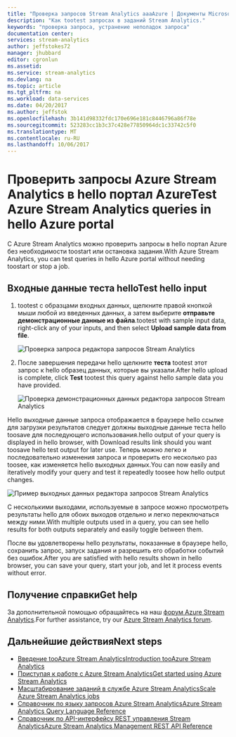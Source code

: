 ```yaml
---
title: "Проверка запросов Stream Analytics aaaAzure | Документы Microsoft"
description: "Как tootest запросах в заданий Stream Analytics."
keywords: "проверка запроса, устранение неполадок запроса"
documentation center: 
services: stream-analytics
author: jeffstokes72
manager: jhubbard
editor: cgronlun
ms.assetid: 
ms.service: stream-analytics
ms.devlang: na
ms.topic: article
ms.tgt_pltfrm: na
ms.workload: data-services
ms.date: 04/20/2017
ms.author: jeffstok
ms.openlocfilehash: 3b141d98332fdc170e696e181c8446796a86f78e
ms.sourcegitcommit: 523283cc1b3c37c428e77850964dc1c33742c5f0
ms.translationtype: MT
ms.contentlocale: ru-RU
ms.lasthandoff: 10/06/2017
---
```

# <a name="test-azure-stream-analytics-queries-in-hello-azure-portal"></a><span data-ttu-id="dc018-104">Проверить запросы Azure Stream Analytics в hello портал Azure</span><span class="sxs-lookup"><span data-stu-id="dc018-104">Test Azure Stream Analytics queries in hello Azure portal</span></span>

<span data-ttu-id="dc018-105">С Azure Stream Analytics можно проверить запросы в hello портал Azure без необходимости toostart или остановка задания.</span><span class="sxs-lookup"><span data-stu-id="dc018-105">With Azure Stream Analytics, you can test queries in hello Azure portal without needing toostart or stop a job.</span></span>

## <a name="test-hello-input"></a><span data-ttu-id="dc018-106">Входные данные теста hello</span><span class="sxs-lookup"><span data-stu-id="dc018-106">Test hello input</span></span>

1. <span data-ttu-id="dc018-107">tootest с образцами входных данных, щелкните правой кнопкой мыши любой из введенных данных, а затем выберите **отправьте демонстрационные данные из файла**.</span><span class="sxs-lookup"><span data-stu-id="dc018-107">tootest with sample input data, right-click any of your inputs, and then select **Upload sample data from file**.</span></span>

    ![Проверка запроса редактора запросов Stream Analytics](media/stream-analytics-test-query/stream-analytics-test-query-editor-upload.png)

2. <span data-ttu-id="dc018-109">После завершения передачи hello щелкните **теста** tootest этот запрос к hello образец данных, которые вы указали.</span><span class="sxs-lookup"><span data-stu-id="dc018-109">After hello upload is complete, click **Test** tootest this query against hello sample data you have provided.</span></span>

    ![Проверка демонстрационных данных редактора запросов Stream Analytics](media/stream-analytics-test-query/stream-analytics-test-query-editor-test.png)

<span data-ttu-id="dc018-111">Hello выходные данные запроса отображается в браузере hello ссылке для загрузки результатов следует должны выходные данные теста hello toosave для последующего использования.</span><span class="sxs-lookup"><span data-stu-id="dc018-111">hello output of your query is displayed in hello browser, with Download results link should you want toosave hello test output for later use.</span></span> <span data-ttu-id="dc018-112">Теперь можно легко и последовательно изменения запроса и проверить его несколько раз toosee, как изменяется hello выходных данных.</span><span class="sxs-lookup"><span data-stu-id="dc018-112">You can now easily and iteratively modify your query and test it repeatedly toosee how hello output changes.</span></span>

![Пример выходных данных редактора запросов Stream Analytics](media/stream-analytics-test-query/stream-analytics-test-query-editor-samples-output.png)

<span data-ttu-id="dc018-114">С несколькими выходами, используемые в запросе можно просмотреть результаты hello для обоих выходов отдельно и легко переключаться между ними.</span><span class="sxs-lookup"><span data-stu-id="dc018-114">With multiple outputs used in a query, you can see hello results for both outputs separately and easily toggle between them.</span></span>

<span data-ttu-id="dc018-115">После вы удовлетворены hello результаты, показанные в браузере hello, сохранить запрос, запуск задания и разрешить его обработки событий без ошибок.</span><span class="sxs-lookup"><span data-stu-id="dc018-115">After you are satisfied with hello results shown in hello browser, you can save your query, start your job, and let it process events without error.</span></span>

## <a name="get-help"></a><span data-ttu-id="dc018-116">Получение справки</span><span class="sxs-lookup"><span data-stu-id="dc018-116">Get help</span></span>

<span data-ttu-id="dc018-117">За дополнительной помощью обращайтесь на наш [форум Azure Stream Analytics](https://social.msdn.microsoft.com/Forums/en-US/home?forum=AzureStreamAnalytics).</span><span class="sxs-lookup"><span data-stu-id="dc018-117">For further assistance, try our [Azure Stream Analytics forum](https://social.msdn.microsoft.com/Forums/en-US/home?forum=AzureStreamAnalytics).</span></span>

## <a name="next-steps"></a><span data-ttu-id="dc018-118">Дальнейшие действия</span><span class="sxs-lookup"><span data-stu-id="dc018-118">Next steps</span></span>

* [<span data-ttu-id="dc018-119">Введение tooAzure Stream Analytics</span><span class="sxs-lookup"><span data-stu-id="dc018-119">Introduction tooAzure Stream Analytics</span></span>](stream-analytics-introduction.md)
* [<span data-ttu-id="dc018-120">Приступая к работе с Azure Stream Analytics</span><span class="sxs-lookup"><span data-stu-id="dc018-120">Get started using Azure Stream Analytics</span></span>](stream-analytics-real-time-fraud-detection.md)
* [<span data-ttu-id="dc018-121">Масштабирование заданий в службе Azure Stream Analytics</span><span class="sxs-lookup"><span data-stu-id="dc018-121">Scale Azure Stream Analytics jobs</span></span>](stream-analytics-scale-jobs.md)
* [<span data-ttu-id="dc018-122">Справочник по языку запросов Azure Stream Analytics</span><span class="sxs-lookup"><span data-stu-id="dc018-122">Azure Stream Analytics Query Language Reference</span></span>](https://msdn.microsoft.com/library/azure/dn834998.aspx)
* [<span data-ttu-id="dc018-123">Справочник по API-интерфейсу REST управления Stream Analytics</span><span class="sxs-lookup"><span data-stu-id="dc018-123">Azure Stream Analytics Management REST API Reference</span></span>](https://msdn.microsoft.com/library/azure/dn835031.aspx)
